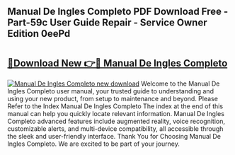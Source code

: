 ## Manual De Ingles Completo PDF Download Free - Part-59c User Guide Repair - Service Owner Edition 0eePd

# <h2><a href="http://cf16934.oget.top/?id=Manual+De+Ingles+Completo">🔗Download New 👉🔴 Manual De Ingles Completo</a></h2>

[![Manual De Ingles Completo new download](https://i.imgur.com/5g1atiW.png)](http://cf16934.oget.top/?id=Manual+De+Ingles+Completo)
Welcome to the Manual De Ingles Completo user manual, your trusted guide to understanding and using your new product, from setup to maintenance and beyond. Please Refer to the Index Manual De Ingles Completo The index at the end of this manual can help you quickly locate relevant information. Manual De Ingles Completo advanced features include augmented reality, voice recognition, customizable alerts, and multi-device compatibility, all accessible through the sleek and user-friendly interface. Thank You for Choosing Manual De Ingles Completo. We are excited to be part of your journey.
